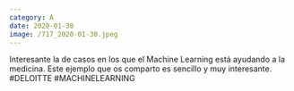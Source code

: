 ```yaml
--- 
category: A 
date: 2020-01-30 
image: /717_2020-01-30.jpeg 
--- 
```


Interesante la de casos en los que el Machine Learning está ayudando a la medicina. Este ejemplo que os comparto es sencillo y muy interesante. #DELOITTE #MACHINELEARNING